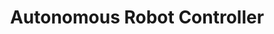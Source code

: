 ---
title: Autonomous Robot Controller
type: project
image: cupcake_lines.png
tags:
  - Python
  - Linux
color: D5E1FF
titleColor: 93b2ff
description: A web application that generates Spotify playlists using OpenCV and the Spotify API with Python.
year: 2021
---